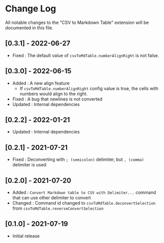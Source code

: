 # Change Log

All notable changes to the "CSV to Markdown Table" extension will be documented in this file.

## [0.3.1] - 2022-06-27

- Fixed : The default value of `csvToMdTable.numberAlignRight` is not false.

## [0.3.0] - 2022-06-15

- Added : A new align feature
  - If `csvToMdTable.numberAlignRight` config value is true, the cells with numbers would align to the right.
- Fixed : A bug that newlines is not converted
- Updated : Internal dependencies

## [0.2.2] - 2022-01-21

- Updated : Internal dependencies

## [0.2.1] - 2021-07-21

- Fixed : Deconverting with `; (semicolon)` delimiter, but `, (comma)` delimiter is used

## [0.2.0] - 2021-07-20

- Added : `Convert Markdown table to CSV with Delimiter...` command that can use other delimiter to convert
- Changed : Command id changed to `csvToMdTable.deconvertSelection` from `csvToMdTable.reverseConvertSelection`

## [0.1.0] - 2021-07-19

- Initial release
